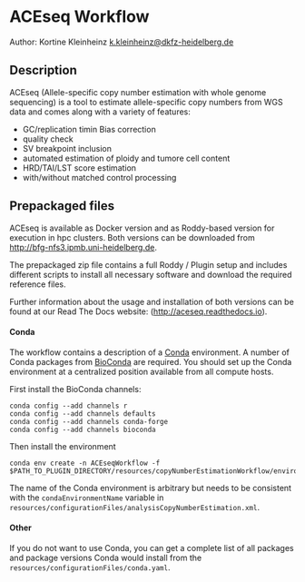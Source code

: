 # ACEseq Workflow 

Author: Kortine Kleinheinz
k.kleinheinz@dkfz-heidelberg.de

## Description
ACEseq (Allele-specific copy number estimation with whole genome sequencing) is a tool to estimate allele-specific copy numbers from WGS data and comes along with a variety of features:
* GC/replication timin Bias correction
* quality check
* SV breakpoint inclusion
* automated estimation of ploidy and tumore cell content
* HRD/TAI/LST score estimation 
* with/without matched control processing 

## Prepackaged files

ACEseq is available as Docker version and as Roddy-based version for execution in hpc clusters.
Both versions can be downloaded from http://bfg-nfs3.ipmb.uni-heidelberg.de. 

The prepackaged zip file contains a full Roddy / Plugin setup and includes different scripts to 
install all necessary software and download the required reference files.

Further information about the usage and installation of both versions can be found at our Read The Docs website: (http://aceseq.readthedocs.io).

#### Conda

The workflow contains a description of a [Conda](https://conda.io/docs/) environment. A number of Conda packages from [BioConda](https://bioconda.github.io/index.html) are required. You should set up the Conda environment at a centralized position available from all compute hosts. 

First install the BioConda channels:
```
conda config --add channels r
conda config --add channels defaults
conda config --add channels conda-forge
conda config --add channels bioconda
```

Then install the environment

```
conda env create -n ACEseqWorkflow -f $PATH_TO_PLUGIN_DIRECTORY/resources/copyNumberEstimationWorkflow/environments/conda.yml
```

The name of the Conda environment is arbitrary but needs to be consistent with the `condaEnvironmentName` variable in `resources/configurationFiles/analysisCopyNumberEstimation.xml`.

#### Other

If you do not want to use Conda, you can get a complete list of all packages and package versions Conda would install from the `resources/configurationFiles/conda.yaml`.




